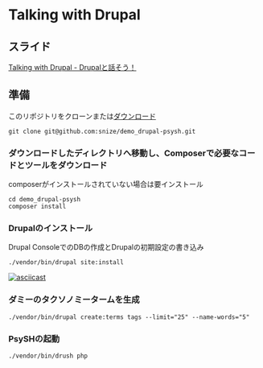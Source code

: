 # Talking with Drupal

## スライド

[Talking with Drupal - Drupalと話そう！](https://snize.github.io/demo_drupal-psysh/#/)

## 準備

このリポジトリをクローンまたは[ダウンロード](https://github.com/snize/demo_drupal-psysh/archive/master.zip)

```
git clone git@github.com:snize/demo_drupal-psysh.git
```

### ダウンロードしたディレクトリへ移動し、Composerで必要なコードとツールをダウンロード

composerがインストールされていない場合は要インストール

```
cd demo_drupal-psysh
composer install
```

### Drupalのインストール

Drupal ConsoleでのDBの作成とDrupalの初期設定の書き込み

```
./vendor/bin/drupal site:install
```

[![asciicast](https://asciinema.org/a/exx27odHNEiVi9hys0nqnf4kB.png)](https://asciinema.org/a/exx27odHNEiVi9hys0nqnf4kB)

### ダミーのタクソノミータームを生成

```
./vendor/bin/drupal create:terms tags --limit="25" --name-words="5"
```

### PsySHの起動

```
./vendor/bin/drush php
```